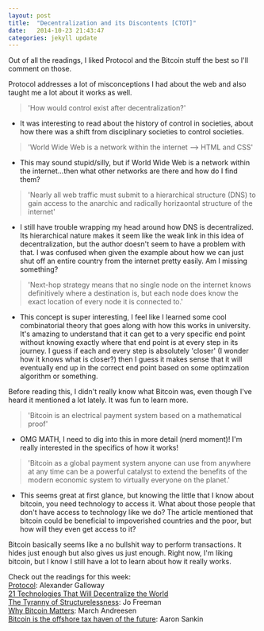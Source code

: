 ```yaml
---
layout: post
title:  "Decentralization and its Discontents [CTOT]"
date:   2014-10-23 21:43:47
categories: jekyll update
---
```

Out of all the readings, I liked Protocol and the Bitcoin stuff the best so I'll comment on those.

Protocol addresses a lot of misconceptions I had about the web and also taught me a lot about it works as well.

>'How would control exist after decentralization?' 
  
- It was interesting to read about the history of control in societies, about how there was a shift from disciplinary societies to control societies.

>'World Wide Web is a network within the internet --> HTML and CSS'  
 
- This may sound stupid/silly, but if World Wide Web is a network within the internet...then what other networks are there and how do I find them?

>'Nearly all web traffic must submit to a hierarchical structure (DNS) to gain access to the anarchic and radically horizaontal structure of the internet'  

- I still have trouble wrapping my head around how DNS is decentralized. Its hierarchical nature makes it seem like the weak link in this idea of decentralization, but the author doesn't seem to have a problem with that. I was confused when given the example about how we can just shut off an entire country from the internet pretty easily. Am I missing something?

>'Next-hop strategy means that no single node on the internet knows definitively where a destination is, but each node does know the exact location of every node it is connected to.' 

 - This concept is super interesting, I feel like I learned some cool combinatorial theory that goes along with how this works in university. It's amazing to understand that it can get to a very specific end point without knowing exactly where that end point is at every step in its journey. I guess if each and every step is absolutely 'closer' (I wonder how it knows what is closer?) then I guess it makes sense that it will eventually end up in the correct end point based on some optimzation algorithm or something.

Before reading this, I didn't really know what Bitcoin was, even though I've heard it mentioned a lot lately. It was fun to learn more.

>'Bitcoin is an electrical payment system based on a mathematical proof'  

- OMG MATH, I need to dig into this in more detail (nerd moment)! I'm really interested in the specifics of how it works! 

>'Bitcoin as a global payment system anyone can use from anywhere at any time can be a powerful catalyst to extend the benefits of the modern economic system to virtually everyone on the planet.'

- This seems great at first glance, but knowing the little that I know about bitcoin, you need technology to access it. What about those people that don't have access to technology like we do? The article mentioned that bitcoin could be beneficial to impoverished countries and the poor, but how will they even get access to it?

Bitcoin basically seems like a no bullshit way to perform transactions. It hides just enough but also gives us just enough. Right now, I'm liking bitcoin, but I know I still have a lot to learn about how it really works.

Check out the readings for this week:   
[Protocol]({{site.baseurl}}/assets/protocol.pdf): Alexander Galloway  
[21 Technologies That Will Decentralize the World](http://www.shareable.net/blog/21-technologies-that-will-decentralize-the-world)  
[The Tyranny of Structurelessness](http://www.historyisaweapon.com/defcon1/tyrstruct.html): Jo Freeman  
[Why Bitcoin Matters](http://dealbook.nytimes.com/2014/01/21/why-bitcoin-matters/?_php=true&_type=blogs&_r=0): March Andreesen  
[Bitcoin is the offshore tax haven of the future](http://www.dailydot.com/business/bitcoin-offshore-tax-haven/): Aaron Sankin
